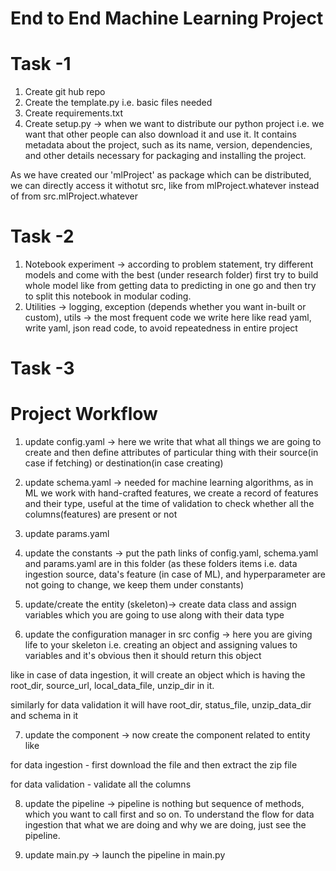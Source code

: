 # End to End Machine Learning Project

# Task -1
1. Create git hub repo
2. Create the template.py i.e. basic files needed
3. Create requirements.txt
4. Create setup.py -> when we want to distribute our python project i.e. we want that other people can also download it and use it.
It contains metadata about the project, such as its name, version, dependencies, and other details necessary for packaging and installing the project.

As we have created our 'mlProject' as package which can be distributed, we can directly access it withotut src, like from mlProject.whatever instead of from src.mlProject.whatever

# Task -2
1. Notebook experiment -> according to problem statement, try different models and come with the best (under research folder)
first try to build whole model like from getting data to predicting in one go and then try to split this notebook in modular coding.
2. Utilities -> logging,
                exception (depends whether you want in-built or custom),
                utils -> the most frequent code we write here like read yaml, write yaml, json read code, to avoid repeatedness in entire project

# Task -3

# Project Workflow

1. update config.yaml -> here we write that what all things we are going to create and then define attributes of particular thing with their source(in case if fetching) or destination(in case creating)

2. update schema.yaml -> needed for machine learning algorithms, as in ML we work with hand-crafted features, we create a record of features and their type, useful at the time of validation to check whether all the columns(features) are present or not

3. update params.yaml

4. update the constants -> put the path links of config.yaml, schema.yaml and params.yaml are in this folder (as these folders items i.e. data ingestion source, data's feature (in case of ML), and hyperparameter are not going to change, we keep them under constants)

5. update/create the entity (skeleton)-> create data class and assign variables which you are going to use along with their data type

6. update the configuration manager in src config -> here you are giving life to your skeleton i.e. creating an object and assigning values to variables and it's obvious then it should return this object

like in case of data ingestion, it  will create an object which is having the root_dir, source_url, local_data_file, unzip_dir in it.

similarly for data validation it will have root_dir, status_file, unzip_data_dir and schema in it

7. update the component -> now create the component related to entity like

for data ingestion - first download the file and then extract the zip file

for data  validation - validate all the columns

8. update the pipeline -> pipeline is nothing but sequence of methods, which you want to call first and so on. To understand the flow for data ingestion that what we are doing and why we are doing, just see the pipeline.

9. update main.py -> launch the pipeline in main.py